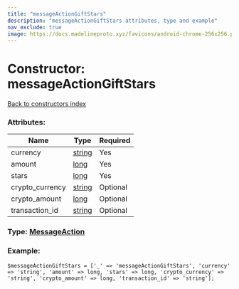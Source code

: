 ```yaml
---
title: "messageActionGiftStars"
description: "messageActionGiftStars attributes, type and example"
nav_exclude: true
image: https://docs.madelineproto.xyz/favicons/android-chrome-256x256.png
---
```

# Constructor: messageActionGiftStars  
[Back to constructors index](/API_docs/constructors/index.html)



### Attributes:

| Name     |    Type       | Required |
|----------|---------------|----------|
|currency|[string](/API_docs/types/string.html) | Yes|
|amount|[long](/API_docs/types/long.html) | Yes|
|stars|[long](/API_docs/types/long.html) | Yes|
|crypto\_currency|[string](/API_docs/types/string.html) | Optional|
|crypto\_amount|[long](/API_docs/types/long.html) | Optional|
|transaction\_id|[string](/API_docs/types/string.html) | Optional|



### Type: [MessageAction](/API_docs/types/MessageAction.html)


### Example:

```
$messageActionGiftStars = ['_' => 'messageActionGiftStars', 'currency' => 'string', 'amount' => long, 'stars' => long, 'crypto_currency' => 'string', 'crypto_amount' => long, 'transaction_id' => 'string'];
```  
